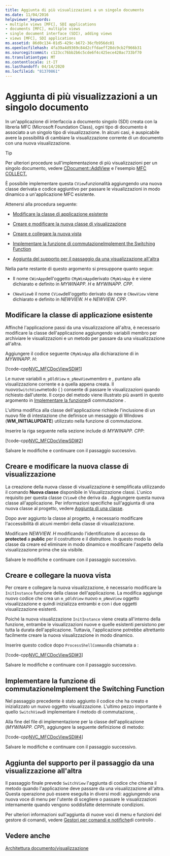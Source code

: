 ```yaml
---
title: Aggiunta di più visualizzazioni a un singolo documento
ms.date: 11/04/2016
helpviewer_keywords:
- multiple views [MFC], SDI applications
- documents [MFC], multiple views
- single document interface (SDI), adding views
- views [MFC], SDI applications
ms.assetid: 86d0c134-01d5-429c-b672-36cfb956dc01
ms.openlocfilehash: 4fa39a4d9369c84d2cffdaeff28dc9cb2f966b31
ms.sourcegitcommit: c123cc76bb2b6c5cde6f4c425ece420ac733bf70
ms.translationtype: MT
ms.contentlocale: it-IT
ms.lasthandoff: 04/14/2020
ms.locfileid: "81370861"
---
```

# <a name="adding-multiple-views-to-a-single-document"></a>Aggiunta di più visualizzazioni a un singolo documento

In un'applicazione di interfaccia a documento singolo (SDI) creata con la libreria MFC (Microsoft Foundation Class), ogni tipo di documento è associato a un singolo tipo di visualizzazione. In alcuni casi, è auspicabile avere la possibilità di cambiare la visualizzazione corrente di un documento con una nuova visualizzazione.

> [!TIP]
> Per ulteriori procedure sull'implementazione di più visualizzazioni per un singolo documento, vedere [CDocument::AddView](../mfc/reference/cdocument-class.md#addview) e l'esempio [MFC COLLECT.](../overview/visual-cpp-samples.md)

È possibile implementare questa `CView`funzionalità aggiungendo una nuova classe derivata e codice aggiuntivo per passare le visualizzazioni in modo dinamico a un'applicazione MFC esistente.

Attenersi alla procedura seguente:

- [Modificare la classe di applicazione esistente](#vcconmodifyexistingapplicationa1)

- [Creare e modificare la nuova classe di visualizzazione](#vcconnewviewclassa2)

- [Creare e collegare la nuova vista](#vcconattachnewviewa3)

- [Implementare la funzione di commutazioneImplement the Switching Function](#vcconswitchingfunctiona4)

- [Aggiunta del supporto per il passaggio da una visualizzazione all'altra](#vcconswitchingtheviewa5)

Nella parte restante di questo argomento si presuppone quanto segue:

- Il nome `CWinApp`dell'oggetto `CMyWinApp`derivato `CMyWinApp` è e viene dichiarato e definito in *MYWINAPP. H* e *MYWINAPP. CPP*.

- `CNewView`è il nome `CView`dell'oggetto derivato da new e `CNewView` viene dichiarato e definito in *NEWVIEW. H* e *NEWVIEW. CPP*.

## <a name="modify-the-existing-application-class"></a><a name="vcconmodifyexistingapplicationa1"></a>Modificare la classe di applicazione esistente

Affinché l'applicazione passi da una visualizzazione all'altra, è necessario modificare la classe dell'applicazione aggiungendo variabili membro per archiviare le visualizzazioni e un metodo per passare da una visualizzazione all'altra.

Aggiungere il codice seguente `CMyWinApp` alla dichiarazione di in *MYWINAPP. H*:

[!code-cpp[NVC_MFCDocViewSDI#1](../mfc/codesnippet/cpp/adding-multiple-views-to-a-single-document_1.h)]

Le nuove variabili `m_pOldView` `m_pNewView`membro e , puntano alla visualizzazione corrente e a quella appena creata. Il nuovo`SwitchView`metodo ( ) consente di passare le visualizzazioni quando richiesto dall'utente. Il corpo del metodo viene illustrato più avanti in questo argomento in [Implementare la funzione](#vcconswitchingfunctiona4)di commutazione .

L'ultima modifica alla classe dell'applicazione richiede l'inclusione di un nuovo file di intestazione che definisce un messaggio di Windows (**WM_INITIALUPDATE**) utilizzato nella funzione di commutazione.

Inserire la riga seguente nella sezione include di *MYWINAPP. CPP*:

[!code-cpp[NVC_MFCDocViewSDI#2](../mfc/codesnippet/cpp/adding-multiple-views-to-a-single-document_2.cpp)]

Salvare le modifiche e continuare con il passaggio successivo.

## <a name="create-and-modify-the-new-view-class"></a><a name="vcconnewviewclassa2"></a>Creare e modificare la nuova classe di visualizzazione

La creazione della nuova classe di visualizzazione è semplificata utilizzando il comando **Nuova classe** disponibile in Visualizzazione classi. L'unico requisito per questa classe `CView`è che deriva da . Aggiungere questa nuova classe all'applicazione. Per informazioni specifiche sull'aggiunta di una nuova classe al progetto, vedere [Aggiunta di una classe](../ide/adding-a-class-visual-cpp.md).

Dopo aver aggiunto la classe al progetto, è necessario modificare l'accessibilità di alcuni membri della classe di visualizzazione.

Modificare *NEWVIEW. H* modificando l'identificatore di accesso da **protected** a **public** per il costruttore e il distruttore. In questo modo la classe da creare ed eliminare in modo dinamico e modificare l'aspetto della visualizzazione prima che sia visibile.

Salvare le modifiche e continuare con il passaggio successivo.

## <a name="create-and-attach-the-new-view"></a><a name="vcconattachnewviewa3"></a>Creare e collegare la nuova vista

Per creare e collegare la nuova visualizzazione, è necessario modificare la `InitInstance` funzione della classe dell'applicazione. La modifica aggiunge nuovo codice che crea un `m_pOldView` nuovo `m_pNewView` oggetto visualizzazione e quindi inizializza entrambi e con i due oggetti visualizzazione esistenti.

Poiché la nuova visualizzazione `InitInstance` viene creata all'interno della funzione, entrambe le visualizzazioni nuove e quelle esistenti persistono per tutta la durata dell'applicazione. Tuttavia, l'applicazione potrebbe altrettanto facilmente creare la nuova visualizzazione in modo dinamico.

Inserire questo codice dopo `ProcessShellCommand`la chiamata a :

[!code-cpp[NVC_MFCDocViewSDI#3](../mfc/codesnippet/cpp/adding-multiple-views-to-a-single-document_3.cpp)]

Salvare le modifiche e continuare con il passaggio successivo.

## <a name="implement-the-switching-function"></a><a name="vcconswitchingfunctiona4"></a>Implementare la funzione di commutazioneImplement the Switching Function

Nel passaggio precedente è stato aggiunto il codice che ha creato e inizializzato un nuovo oggetto visualizzazione. L'ultimo pezzo importante è quello `SwitchView`di implementare il metodo di commutazione, .

Alla fine del file di implementazione per la classe dell'applicazione (*MYWINAPP. CPP*), aggiungere la seguente definizione di metodo:

[!code-cpp[NVC_MFCDocViewSDI#4](../mfc/codesnippet/cpp/adding-multiple-views-to-a-single-document_4.cpp)]

Salvare le modifiche e continuare con il passaggio successivo.

## <a name="add-support-for-switching-the-view"></a><a name="vcconswitchingtheviewa5"></a>Aggiunta del supporto per il passaggio da una visualizzazione all'altra

Il passaggio finale prevede `SwitchView` l'aggiunta di codice che chiama il metodo quando l'applicazione deve passare da una visualizzazione all'altra. Questa operazione può essere eseguita in diversi modi: aggiungendo una nuova voce di menu per l'utente di scegliere o passare le visualizzazioni internamente quando vengono soddisfatte determinate condizioni.

Per ulteriori informazioni sull'aggiunta di nuove voci di menu e funzioni del gestore di comandi, vedere [Gestori per comandi e notifiche](../mfc/handlers-for-commands-and-control-notifications.md)di controllo .

## <a name="see-also"></a>Vedere anche

[Architettura documento/visualizzazione](../mfc/document-view-architecture.md)
